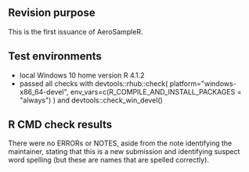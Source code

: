 ## Revision purpose
This is the first issuance of AeroSampleR.

## Test environments
* local Windows 10 home version R 4.1.2
* passed all checks with devtools::rhub::check(
  platform="windows-x86_64-devel",
  env_vars=c(R_COMPILE_AND_INSTALL_PACKAGES = "always")
) and devtools::check_win_devel()

## R CMD check results
There were no ERRORs or NOTES, aside from the note identifying the maintainer, stating that this is a new submission and identifying suspect word spelling (but these are names that are spelled correctly). 
